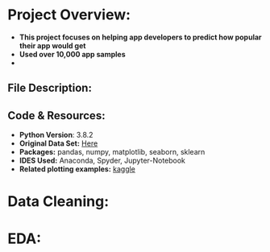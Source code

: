 # Project Overview:
* **This project focuses on helping app developers to predict how popular their app would get**
* **Used over 10,000 app samples**
* 

## File Description:

## Code & Resources:
* **Python Version**: 3.8.2
* **Original Data Set:** [Here](https://www.kaggle.com/lava18/google-play-store-apps#googleplaystore.csv)
* **Packages:** pandas, numpy, matplotlib, seaborn, sklearn
* **IDES Used:** Anaconda, Spyder, Jupyter-Notebook
* **Related plotting examples:** [kaggle](https://www.kaggle.com/tanetboss/how-to-get-high-rating-on-play-store)

# Data Cleaning:


# EDA:
